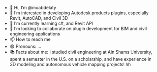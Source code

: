 - 👋 Hi, I’m @moabdelaty
- 👀 I’m interested in developing Autodesk products plugins, especially Revit, AutoCAD, and Civil 3D
- 🌱 I’m currently learning c#, and Revit API
- 💞️ I’m looking to collaborate on plugin development for BIM and civil engineering applications
- 📫 How to reach me 
- 😄 Pronouns: ...
- 📚 Facts about me: I studied civil engineering at Ain Shams University, spent a semester in the U.S. on a scholarship, and have experience in 3D modeling and autonomous vehicle mapping projects!
hh
<!---
moabdelaty/moabdelaty is a ✨ special ✨ repository because its `README.md` (this file) appears on your GitHub profile.
You can click the Preview link to take a look at your changes.
--->
